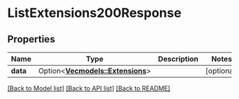 # ListExtensions200Response

## Properties

Name | Type | Description | Notes
------------ | ------------- | ------------- | -------------
**data** | Option<[**Vec<models::Extensions>**](Extensions.md)> |  | [optional]

[[Back to Model list]](../README.md#documentation-for-models) [[Back to API list]](../README.md#documentation-for-api-endpoints) [[Back to README]](../README.md)


